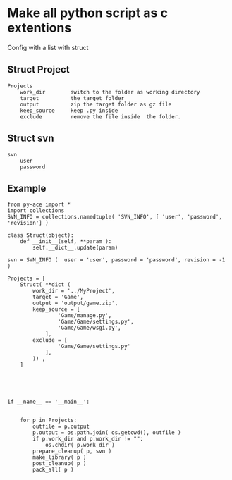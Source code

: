 
Make all python script as c extentions
====

Config with a list with struct

Struct Project
----
	Projects
		work_dir		switch to the folder as working directory
		target			the target folder
		output			zip the target folder as gz file
		keep_source		keep .py inside
		exclude			remove the file inside  the folder.

Struct svn
----
	svn
		user
		password
		

Example
----
	from py-ace import *
	import collections
	SVN_INFO = collections.namedtuple( 'SVN_INFO', [ 'user', 'password', 'revision'] )

	class Struct(object):
		def __init__(self, **param ):
			self.__dict__.update(param)

	svn = SVN_INFO (  user = 'user', password = 'password', revision = -1 )

	Projects = [
		Struct( **dict (
			work_dir = '../MyProject',
			target = 'Game',
			output = 'output/game.zip',
			keep_source = [
					'Game/manage.py',
					'Game/Game/settings.py',
					'Game/Game/wsgi.py',
				],
			exclude = [
					'Game/Game/settings.py'
				],
			)) ,
		]        





	if __name__ == '__main__':


		for p in Projects:
			outfile = p.output
			p.output = os.path.join( os.getcwd(), outfile )
			if p.work_dir and p.work_dir != "": 
				os.chdir( p.work_dir )
			prepare_cleanup( p, svn )
			make_library( p )
			post_cleanup( p )
			pack_all( p )



